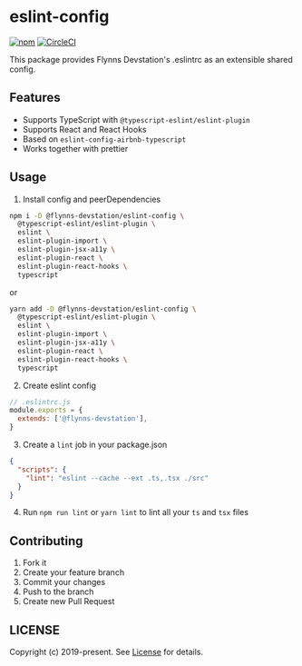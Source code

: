 # eslint-config

[![npm](https://img.shields.io/npm/v/@flynns-devstation/eslint-config.svg?style=for-the-badge)](https://www.npmjs.com/package/@flynns-devstation/eslint-config)
[![CircleCI](https://img.shields.io/circleci/build/github/FlynnsDevstation/eslint-config/master.svg?style=for-the-badge)](https://circleci.com/gh/FlynnsDevstation/eslint-config)

This package provides Flynns Devstation's .eslintrc as an extensible shared config.

## Features

- Supports TypeScript with `@typescript-eslint/eslint-plugin`
- Supports React and React Hooks
- Based on `eslint-config-airbnb-typescript`
- Works together with prettier

## Usage

1. Install config and peerDependencies

```bash
npm i -D @flynns-devstation/eslint-config \
  @typescript-eslint/eslint-plugin \
  eslint \
  eslint-plugin-import \
  eslint-plugin-jsx-a11y \
  eslint-plugin-react \
  eslint-plugin-react-hooks \
  typescript
```

or

```bash
yarn add -D @flynns-devstation/eslint-config \
  @typescript-eslint/eslint-plugin \
  eslint \
  eslint-plugin-import \
  eslint-plugin-jsx-a11y \
  eslint-plugin-react \
  eslint-plugin-react-hooks \
  typescript
```

2. Create eslint config

```js
// .eslintrc.js
module.exports = {
  extends: ['@flynns-devstation'],
}
```

3. Create a `lint` job in your package.json

```json
{
  "scripts": {
    "lint": "eslint --cache --ext .ts,.tsx ./src"
  }
}
```

4. Run `npm run lint` or `yarn lint` to lint all your `ts` and `tsx` files

## Contributing

1. Fork it
2. Create your feature branch
3. Commit your changes
4. Push to the branch
5. Create new Pull Request

## LICENSE

Copyright (c) 2019-present. See [License](./LICENSE) for details.
